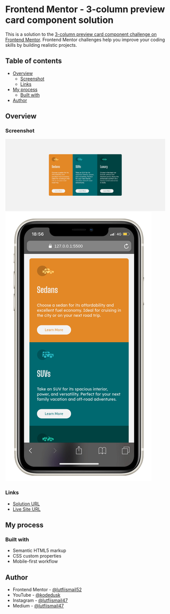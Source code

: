 # Frontend Mentor - 3-column preview card component solution

This is a solution to the [3-column preview card component challenge on Frontend Mentor](https://www.frontendmentor.io/challenges/3column-preview-card-component-pH92eAR2-). Frontend Mentor challenges help you improve your coding skills by building realistic projects. 

## Table of contents

- [Overview](#overview)
  - [Screenshot](#screenshot)
  - [Links](#links)
- [My process](#my-process)
  - [Built with](#built-with)
- [Author](#author)

## Overview

### Screenshot

![](./desktop-preview.png)
![](./mobile-preview.png)

### Links

- [Solution URL](https://github.com/lutfiismail52/3-column-preview-card-component/)
- [Live Site URL](https://lutfiismail52.github.io/3-column-preview-card-component/)

## My process

### Built with

- Semantic HTML5 markup
- CSS custom properties
- Mobile-first workflow

## Author

- Frontend Mentor - [@lutfiismail52](https://www.frontendmentor.io/profile/lutfiismail52)
- YouTube - [@kodedusk](https://www.youtube.com/@kodedusk)
- Instagram - [@lutfiismail47](https://www.instagram.com/lutfiismail47)
- Medium - [@lutfiismail47](https://medium.com/@lutfiismail47)